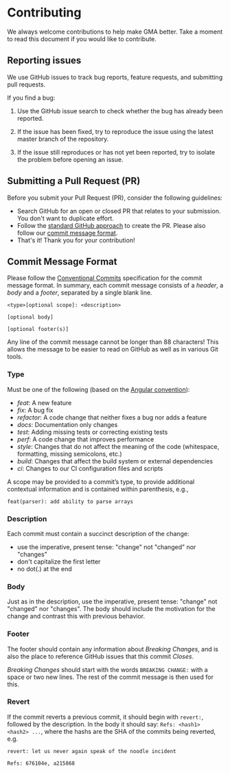 # Contributing

We always welcome contributions to help make GMA better. Take a moment to read this document if you would like to
contribute.

## Reporting issues

We use GitHub issues to track bug reports, feature requests, and submitting pull requests.

If you find a bug:

1. Use the GitHub issue search to check whether the bug has already been reported.

1. If the issue has been fixed, try to reproduce the issue using the latest master branch of the repository.

1. If the issue still reproduces or has not yet been reported, try to isolate the problem before opening an issue.

## Submitting a Pull Request (PR)

Before you submit your Pull Request (PR), consider the following guidelines:

- Search GitHub for an open or closed PR that relates to your submission. You don't want to duplicate effort.
- Follow the
  [standard GitHub approach](https://help.github.com/en/github/collaborating-with-issues-and-pull-requests/creating-a-pull-request-from-a-fork)
  to create the PR. Please also follow our [commit message format](#commit-message-format).
- That's it! Thank you for your contribution!

## Commit Message Format

Please follow the [Conventional Commits](https://www.conventionalcommits.org/) specification for the commit message
format. In summary, each commit message consists of a _header_, a _body_ and a _footer_, separated by a single blank
line.

```
<type>[optional scope]: <description>

[optional body]

[optional footer(s)]
```

Any line of the commit message cannot be longer than 88 characters! This allows the message to be easier to read on
GitHub as well as in various Git tools.

### Type

Must be one of the following (based on the
[Angular convention](https://github.com/angular/angular/blob/22b96b9/CONTRIBUTING.md#-commit-message-guidelines)):

- _feat_: A new feature
- _fix_: A bug fix
- _refactor_: A code change that neither fixes a bug nor adds a feature
- _docs_: Documentation only changes
- _test_: Adding missing tests or correcting existing tests
- _perf_: A code change that improves performance
- _style_: Changes that do not affect the meaning of the code (whitespace, formatting, missing semicolons, etc.)
- _build_: Changes that affect the build system or external dependencies
- _ci_: Changes to our CI configuration files and scripts

A scope may be provided to a commit’s type, to provide additional contextual information and is contained within
parenthesis, e.g.,

```
feat(parser): add ability to parse arrays
```

### Description

Each commit must contain a succinct description of the change:

- use the imperative, present tense: "change" not "changed" nor "changes"
- don't capitalize the first letter
- no dot(.) at the end

### Body

Just as in the description, use the imperative, present tense: "change" not "changed" nor "changes". The body should
include the motivation for the change and contrast this with previous behavior.

### Footer

The footer should contain any information about _Breaking Changes_, and is also the place to reference GitHub issues
that this commit _Closes_.

_Breaking Changes_ should start with the words `BREAKING CHANGE:` with a space or two new lines. The rest of the commit
message is then used for this.

### Revert

If the commit reverts a previous commit, it should begin with `revert:`, followed by the description. In the body it
should say: `Refs: <hash1> <hash2> ...`, where the hashs are the SHA of the commits being reverted, e.g.

```
revert: let us never again speak of the noodle incident

Refs: 676104e, a215868
```
